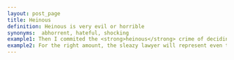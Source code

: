 ```yaml
---
layout: post_page
title: Heinous
definition: Heinous is very evil or horrible
synonyms:  abhorrent, hateful, shocking
example1: Then I commited the <strong>heinous</strong> crime of deciding to swap from my debit to my credit card.
example2: For the right amount, the sleazy lawyer will represent even the most <strong>heinous</strong> criminals.
---
```

